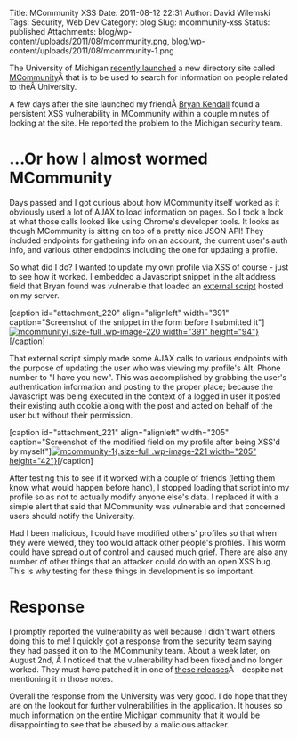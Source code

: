 Title: MCommunity XSS
Date: 2011-08-12 22:31
Author: David Wilemski
Tags: Security, Web Dev
Category: blog
Slug: mcommunity-xss
Status: published
Attachments: blog/wp-content/uploads/2011/08/mcommunity.png, blog/wp-content/uploads/2011/08/mcommunity-1.png

The University of Michigan [recently
launched](http://michigandaily.com/news/u-launches-new-directory-program-mcommunity)
a new directory site called
[MCommunity](http://mcommunity.umich.edu)Â that is to be used to search
for information on people related to theÂ University.

A few days after the site launched my friendÂ [Bryan
Kendall](http://bryankendall.com) found a persistent XSS vulnerability
in MCommunity within a couple minutes of looking at the site. He
reported the problem to the Michigan security team.

\...Or how I almost wormed MCommunity
=====================================

Days passed and I got curious about how MCommunity itself worked as it
obviously used a lot of AJAX to load information on pages. So I took a
look at what those calls looked like using Chrome\'s developer tools. It
looks as though MCommunity is sitting on top of a pretty nice JSON API!
They included endpoints for gathering info on an account, the current
user\'s auth info, and various other endpoints including the one for
updating a profile.

So what did I do? I wanted to update my own profile via XSS of course -
just to see how it worked. I embedded a Javascript snippet in the alt
address field that Bryan found was vulnerable that loaded an [external
script](http://davidwilemski.com/static/js/mcommunity_xss/mcommunity_profileedit.js)
hosted on my server.

\[caption id=\"attachment\_220\" align=\"alignleft\" width=\"391\"
caption=\"Screenshot of the snippet in the form before I submitted
it\"\][![](http://oromis.davidwilemski.com/blog/wp-content/uploads/2011/08/mcommunity.png "mcommunity"){.size-full
.wp-image-220 width="391"
height="94"}](http://oromis.davidwilemski.com/blog/219/mcommunity-xss/mcommunity/)\[/caption\]

That external script simply made some AJAX calls to various endpoints
with the purpose of updating the user who was viewing my profile\'s Alt.
Phone number to \"I have you now\". This was accomplished by grabbing
the user\'s authentication information and posting to the proper place;
because the Javascript was being executed in the context of a logged in
user it posted their existing auth cookie along with the post and acted
on behalf of the user but without their permission.

\[caption id=\"attachment\_221\" align=\"alignleft\" width=\"205\"
caption=\"Screenshot of the modified field on my profile after being
XSS\'d by
myself\"\][![](http://oromis.davidwilemski.com/blog/wp-content/uploads/2011/08/mcommunity-1.png "mcommunity-1"){.size-full
.wp-image-221 width="205"
height="42"}](http://oromis.davidwilemski.com/blog/219/mcommunity-xss/mcommunity-1/)\[/caption\]

After testing this to see if it worked with a couple of friends (letting
them know what would happen before hand), I stopped loading that script
into my profile so as not to actually modify anyone else\'s data. I
replaced it with a simple alert that said that MCommunity was vulnerable
and that concerned users should notify the University.

Had I been malicious, I could have modified others\' profiles so that
when they were viewed, they too would attack other people\'s profiles.
This worm could have spread out of control and caused much grief. There
are also any number of other things that an attacker could do with an
open XSS bug. This is why testing for these things in development is so
important.

Response
========

I promptly reported the vulnerability as well because I didn\'t want
others doing this to me! I quickly got a response from the security team
saying they had passed it on to the MCommunity team. About a week later,
on August 2nd, Â I noticed that the vulnerability had been fixed and no
longer worked. They must have patched it in one of [these
releases](http://www.itcs.umich.edu/mcommunity/releasenotes/directory/July2011.php)Â -
despite not mentioning it in those notes.

Overall the response from the University was very good. I do hope that
they are on the lookout for further vulnerabilities in the application.
It houses so much information on the entire Michigan community that it
would be disappointing to see that be abused by a malicious attacker.
